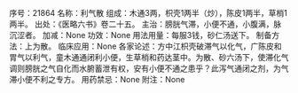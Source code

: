 序号：21864
名称：利气散
组成：木通3两，枳壳1两半（炒），陈皮1两半，草梢1两半。
出处：《医略六书》卷二十五。
主治：膀胱气滞，小便不通，小腹满，脉沉涩者。
加减：None
功效：None
用法用量：每服3钱，砂仁汤送下。
制备方法：上为散。
临床应用：None
各家论述：方中江枳壳破滞气以化气，广陈皮和胃气以利气，童木通通闭利小便，生草梢和药达茎中。为散、砂六汤下，使滞化气调则膀胱之气自化而水腑蓄泄有权，安有小便不通之患乎？此泻气通闭之剂，为气滞小便不利之专方。
用药禁忌：None
附注：None
